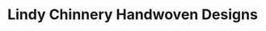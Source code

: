 ---
title: "Lindy Chinnery Handwoven Designs"
url: /lawrence/lindy-chinnery-handwoven-designs/
shop: boutique
---